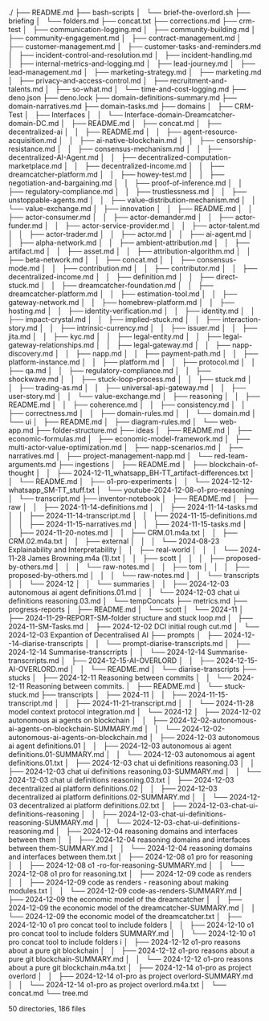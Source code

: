 ./
├── README.md
├── bash-scripts
│   └── brief-the-overlord.sh
├── briefing
│   └── folders.md
├── concat.txt
├── corrections.md
├── crm-test
│   ├── communication-logging.md
│   ├── community-building.md
│   ├── community-engagement.md
│   ├── contract-management.md
│   ├── customer-management.md
│   ├── customer-tasks-and-reminders.md
│   ├── incident-control-and-resolution.md
│   ├── incident-handling.md
│   ├── internal-metrics-and-logging.md
│   ├── lead-journey.md
│   ├── lead-management.md
│   ├── marketing-strategy.md
│   ├── marketing.md
│   ├── privacy-and-access-control.md
│   ├── recruitment-and-talents.md
│   ├── so-what.md
│   └── time-and-cost-logging.md
├── deno.json
├── deno.lock
├── domain-definitions-summary.md
├── domain-narratives.md
├── domain-tasks.md
├── domains
│   ├── CRM-Test
│   ├── Interfaces
│   │   └── Interface-domain-Dreamcatcher-domain-DC.md
│   ├── README.md
│   ├── concat.md
│   ├── decentralized-ai
│   │   ├── README.md
│   │   ├── agent-resource-acquisition.md
│   │   ├── ai-native-blockchain.md
│   │   ├── censorship-resistance.md
│   │   ├── consensus-mechanism.md
│   │   ├── decentralized-AI-Agent.md
│   │   ├── decentralized-computation-marketplace.md
│   │   ├── decentralized-income.md
│   │   ├── dreamcatcher-platform.md
│   │   ├── howey-test.md
│   │   ├── negotiation-and-bargaining.md
│   │   ├── proof-of-inference.md
│   │   ├── regulatory-compliance.md
│   │   ├── trustlessness.md
│   │   ├── unstoppable-agents.md
│   │   ├── value-distribution-mechanism.md
│   │   └── value-exchange.md
│   ├── innovation
│   │   ├── README.md
│   │   ├── actor-consumer.md
│   │   ├── actor-demander.md
│   │   ├── actor-funder.md
│   │   ├── actor-service-provider.md
│   │   ├── actor-talent.md
│   │   ├── actor-trader.md
│   │   ├── actor.md
│   │   ├── ai-agent.md
│   │   ├── alpha-network.md
│   │   ├── ambient-attribution.md
│   │   ├── artifact.md
│   │   ├── asset.md
│   │   ├── attribution-algorithm.md
│   │   ├── beta-network.md
│   │   ├── concat.md
│   │   ├── consensus-mode.md
│   │   ├── contribution.md
│   │   ├── contributor.md
│   │   ├── decentralized-income.md
│   │   ├── definition.md
│   │   ├── direct-stuck.md
│   │   ├── dreamcatcher-foundation.md
│   │   ├── dreamcatcher-platform.md
│   │   ├── estimation-tool.md
│   │   ├── gateway-network.md
│   │   ├── homebrew-platform.md
│   │   ├── hosting.md
│   │   ├── identity-verification.md
│   │   ├── identity.md
│   │   ├── impact-crystal.md
│   │   ├── implied-stuck.md
│   │   ├── interaction-story.md
│   │   ├── intrinsic-currency.md
│   │   ├── issuer.md
│   │   ├── jita.md
│   │   ├── kyc.md
│   │   ├── legal-entity.md
│   │   ├── legal-gateway-relationships.md
│   │   ├── legal-gateway.md
│   │   ├── napp-discovery.md
│   │   ├── napp.md
│   │   ├── payment-path.md
│   │   ├── platform-instance.md
│   │   ├── platform.md
│   │   ├── protocol.md
│   │   ├── qa.md
│   │   ├── regulatory-compliance.md
│   │   ├── shockwave.md
│   │   ├── stuck-loop-process.md
│   │   ├── stuck.md
│   │   ├── trading-as.md
│   │   ├── universal-api-gateway.md
│   │   ├── user-story.md
│   │   └── value-exchange.md
│   ├── reasoning
│   │   ├── README.md
│   │   ├── coherence.md
│   │   ├── consistency.md
│   │   ├── correctness.md
│   │   ├── domain-rules.md
│   │   └── domain.md
│   └── ui
│       ├── README.md
│       ├── diagram-rules.md
│       └── web-app.md
├── folder-structure.md
├── ideas
│   ├── README.md
│   ├── economic-formulas.md
│   ├── economic-model-framework.md
│   ├── multi-actor-value-optimization.md
│   ├── napp-scenarios.md
│   ├── narratives.md
│   ├── project-management-napp.md
│   └── red-team-arguments.md
├── ingestions
│   ├── README.md
│   ├── blockchain-of-thought
│   │   ├── 2024-12-11_whatsapp_BH-TT_artifact-differences.txt
│   │   └── README.md
│   ├── o1-pro-experiments
│   │   └── 2024-12-12-whatsapp_SM-TT_stuff.txt
│   └── youtube-2024-12-08-o1-pro-reasoning
│       └── transcript.md
├── inventor-notebook
│   ├── README.md
│   ├── raw
│   │   ├── 2024-11-14-definitions.md
│   │   ├── 2024-11-14-tasks.md
│   │   ├── 2024-11-14-transcript.md
│   │   ├── 2024-11-15-definitions.md
│   │   ├── 2024-11-15-narratives.md
│   │   ├── 2024-11-15-tasks.md
│   │   ├── 2024-11-20-notes.md
│   │   ├── CRM.01.m4a.txt
│   │   ├── CRM.02.m4a.txt
│   │   ├── external
│   │   │   └── 2024-08-23 Explainability and Interpretability
│   │   ├── real-world
│   │   │   └── 2024-11-28 James Browning.m4a (1).txt
│   │   ├── scott
│   │   │   ├── proposed-by-others.md
│   │   │   └── raw-notes.md
│   │   ├── tom
│   │   │   ├── proposed-by-others.md
│   │   │   └── raw-notes.md
│   │   └── transcripts
│   │       └── 2024-12
│   │           └── summaries
│   │               ├── 2024-12-03 autonomous ai agent definitions.01.md
│   │               └── 2024-12-03 chat ui definitions reasoning.03.md
│   └── tempConcats
├── metrics.md
├── progress-reports
│   ├── README.md
│   └── scott
│       └── 2024-11
│           ├── 2024-11-29-REPORT-SM-folder structure and stuck loop.md
│           ├── 2024-11-SM-Tasks.md
│           ├── 2024-12-02 DCI initial rough cut.md
│           └── 2024-12-03 Expantion of Decentralised AI
├── prompts
│   ├── 2024-12--14-diarise-transcripts
│   │   └── prompt-diarise-transcripts.md
│   ├── 2024-12-14 Summarise-transcrripts
│   │   └── 2024-12-14 Summarise-transcrripts.md
│   ├── 2024-12-15-AI-OVERLORD
│   │   ├── 2024-12-15-AI-OVERLORD.md
│   │   └── README.md
│   └── diarise-transcripts
├── stucks
│   ├── 2024-12-11 Reasoning between commits
│   │   └── 2024-12-11 Reasoning between commits.
│   ├── README.md
│   └── stuck-stuck.md
├── transcripts
│   ├── 2024-11
│   │   ├── 2024-11-15-transcript.md
│   │   ├── 2024-11-21-transcript.md
│   │   └── 2024-11-28 model context protocol integration.md
│   └── 2024-12
│       ├── 2024-12-02 autonomous ai agents on blockchain
│       │   ├── 2024-12-02-autonomous-ai-agents-on-blockchain-SUMMARY.md
│       │   └── 2024-12-02-autonomous-ai-agents-on-blockchain.md
│       ├── 2024-12-03 autonomous ai agent definitions.01
│       │   ├── 2024-12-03 autonomous ai agent definitions.01-SUMMARY.md
│       │   └── 2024-12-03 autonomous ai agent definitions.01.txt
│       ├── 2024-12-03 chat ui definitions reasoning.03
│       │   ├── 2024-12-03 chat ui definitions reasoning.03-SUMMARY.md
│       │   └── 2024-12-03 chat ui definitions reasoning.03.txt
│       ├── 2024-12-03 decentralized ai platform definitions.02
│       │   ├── 2024-12-03 decentralized ai platform definitions.02-SUMMARY.md
│       │   └── 2024-12-03 decentralized ai platform definitions.02.txt
│       ├── 2024-12-03-chat-ui-definitions-reasoning
│       │   ├── 2024-12-03-chat-ui-definitions-reasoning-SUMMARY.md
│       │   └── 2024-12-03-chat-ui-definitions-reasoning.md
│       ├── 2024-12-04 reasoning domains and interfaces between them
│       │   ├── 2024-12-04 reasoning domains and interfaces between them-SUMMARY.md
│       │   └── 2024-12-04 reasoning domains and interfaces between them.txt
│       ├── 2024-12-08 o1 pro for reasoning
│       │   ├── 2024-12-08 o1 -ro-for-reasoning-SUMMARY.md
│       │   └── 2024-12-08 o1 pro for reasoning.txt
│       ├── 2024-12-09 code as renders
│       │   ├── 2024-12-09 code as renders - reasoning about making modules.txt
│       │   └── 2024-12-09 code-as-renders-SUMMARY.md
│       ├── 2024-12-09 the economic model of the dreamcatcher
│       │   ├── 2024-12-09 the economic model of the dreamcatcher-SUMMARY.md
│       │   └── 2024-12-09 the economic model of the dreamcatcher.txt
│       ├── 2024-12-10 o1 pro concat tool to include folders
│       │   ├── 2024-12-10 o1 pro concat tool to include folders SUMMARY.md
│       │   └── 2024-12-10 o1 pro concat tool to include folders i
│       ├── 2024-12-12 o1-pro reasons about a pure git blockchain
│       │   ├── 2024-12-12 o1-pro reasons about a pure git blockchain-SUMMARY.md
│       │   └── 2024-12-12 o1-pro reasons about a pure git blockchain.m4a.txt
│       ├── 2024-12-14 o1-pro as project overlord
│       │   ├── 2024-12-14 o1-pro as project overlord-SUMMARY.md
│       │   └── 2024-12-14 o1-pro as project overlord.m4a.txt
│       └── concat.md
└── tree.md

50 directories, 186 files
